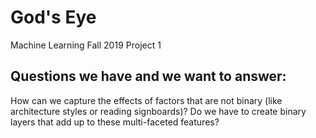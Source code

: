 # God's Eye
Machine Learning Fall 2019 Project 1

## Questions we have and we want to answer:

How can we capture the effects of factors that are not binary (like architecture styles or reading signboards)? Do we have to create binary layers that add up to these multi-faceted features?
